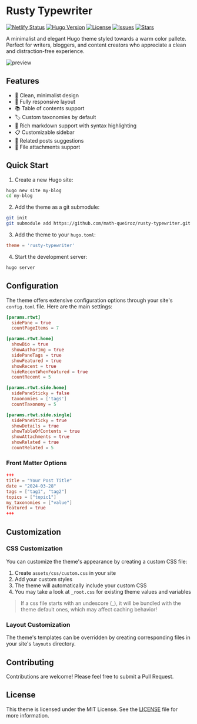 # Rusty Typewriter

[![Netlify Status](https://api.netlify.com/api/v1/badges/d9fdd7e9-ca88-49c4-9c65-e2532d926840/deploy-status)](https://app.netlify.com/sites/rusty-typewriter/deploys)
[![Hugo Version](https://img.shields.io/badge/hugo-0.116.0+-blue.svg)](https://github.com/gohugoio/hugo/releases)
[![License](https://img.shields.io/github/license/math-queiroz/rusty-typewriter)](LICENSE)
[![Issues](https://img.shields.io/github/issues/math-queiroz/rusty-typewriter)](https://github.com/math-queiroz/rusty-typewriter/issues)
[![Stars](https://img.shields.io/github/stars/math-queiroz/rusty-typewriter)](https://github.com/math-queiroz/rusty-typewriter/stargazers)

A minimalist and elegant Hugo theme styled towards a warm color pallete. Perfect for writers, bloggers, and content creators who appreciate a clean and distraction-free experience.

![preview](https://raw.githubusercontent.com/math-queiroz/rusty-typewriter/main/images/screenshot.png)

## Features

- 🎨 Clean, minimalist design
- 📱 Fully responsive layout
- 📚 Table of contents support
- 🏷️ Custom taxonomies by default
- 📝 Rich markdown support with syntax highlighting
- 📋 Customizable sidebar
- 🔄 Related posts suggestions
- 📎 File attachments support

## Quick Start

1. Create a new Hugo site:
```bash
hugo new site my-blog
cd my-blog
```

2. Add the theme as a git submodule:
```bash
git init
git submodule add https://github.com/math-queiroz/rusty-typewriter.git themes/rusty-typewriter
```

3. Add the theme to your `hugo.toml`:
```toml
theme = 'rusty-typewriter'
```

4. Start the development server:
```bash
hugo server
```

## Configuration

The theme offers extensive configuration options through your site's `config.toml` file. Here are the main settings:

```toml
[params.rtwt]
  sidePane = true
  countPageItems = 7

[params.rtwt.home]
  showBio = true
  showAuthorImg = true
  sidePaneTags = true
  showFeatured = true
  showRecent = true
  hideRecentWhenFeatured = true
  countRecent = 5

[params.rtwt.side.home]
  sidePaneSticky = false
  taxonomies = ['tags']
  countTaxonomy = 5

[params.rtwt.side.single]
  sidePaneSticky = true
  showDetails = true
  showTableOfContents = true
  showAttachments = true
  showRelated = true
  countRelated = 5
```

### Front Matter Options

```toml
+++
title = "Your Post Title"
date = "2024-03-28"
tags = ["tag1", "tag2"]
topics = ["topic1"]
my_taxonomies = ["value"]
featured = true
+++
```

## Customization

### CSS Customization

You can customize the theme's appearance by creating a custom CSS file:

1. Create `assets/css/custom.css` in your site
2. Add your custom styles
3. The theme will automatically include your custom CSS
4. You may take a look at `_root.css` for existing theme values and variables

> If a css file starts with an undescore (_), it will be bundled with the theme default ones, which may affect caching behavior!

### Layout Customization

The theme's templates can be overridden by creating corresponding files in your site's `layouts` directory.

## Contributing

Contributions are welcome! Please feel free to submit a Pull Request.

## License

This theme is licensed under the MIT License. See the [LICENSE](LICENSE) file for more information.
